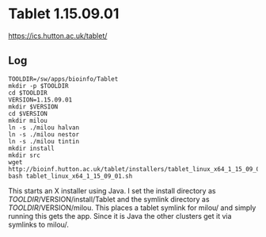 Tablet 1.15.09.01
=================

<https://ics.hutton.ac.uk/tablet/>

Log
---

    TOOLDIR=/sw/apps/bioinfo/Tablet
    mkdir -p $TOOLDIR
    cd $TOOLDIR
    VERSION=1.15.09.01
    mkdir $VERSION
    cd $VERSION
    mkdir milou
    ln -s ./milou halvan
    ln -s ./milou nestor
    ln -s ./milou tintin
    mkdir install
    mkdir src
    wget http://bioinf.hutton.ac.uk/tablet/installers/tablet_linux_x64_1_15_09_01.sh
    bash tablet_linux_x64_1_15_09_01.sh 

This starts an X installer using Java.  I set the install directory as
$TOOLDIR/$VERSION/install/Tablet and the symlink directory as
$TOOLDIR/$VERSION/milou.  This places a tablet symlink for milou/ and simply
running this gets the app.  Since it is Java the other clusters get it via
symlinks to milou/.

